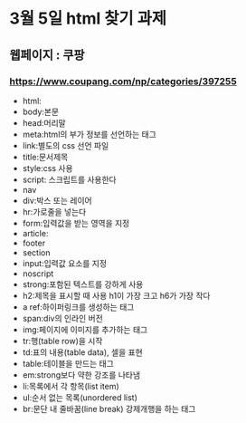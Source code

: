 # 3월 5일 html 찾기 과제
## 웹페이지 : 쿠팡
### https://www.coupang.com/np/categories/397255

 - html:
 - body:본문
 - head:머리말
 - meta:html의 부가 정보를 선언하는 태그
 - link:별도의 css 선언 파일
 - title:문서제목
 - style:css 사용
 - script: 스크립트를 사용한다
 - nav
 - div:박스 또는 레이어
 - hr:가로줄을 넣는다
 - form:입력값을 받는 영역을 지정
 - article:
 - footer
 - section
 - input:입력값 요소를 지정
 - noscript
 - strong:포함된 텍스트를 강하게 사용
 - h2:제목을 표시할 때 사용 h1이 가장 크고 h6가 가장 작다
 - a ref:하이퍼링크를 생성하는 태그
 - span:div의 인라인 버전
 - img:페이지에 이미지를 추가하는 태그
 - tr:행(table row)을 시작
 - td:표의 내용(table data), 셀을 표현
 - table:테이블을 만드는 태그
 - em:strong보다 약한 강조를 나타냄
 - li:목록에서 각 항목(list item)
 - ul:순서 없는 목록(unordered list)
 - br:문단 내 줄바꿈(line break) 강제개행을 하는 태그
